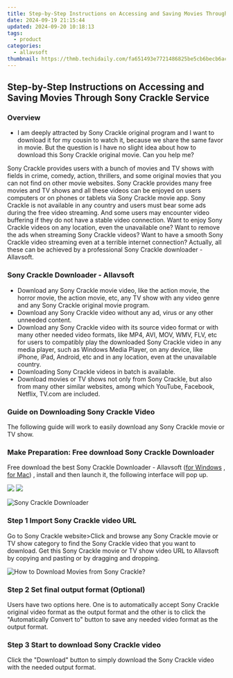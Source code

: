 ```yaml
---
title: Step-by-Step Instructions on Accessing and Saving Movies Through Sony Crackle Service
date: 2024-09-19 21:15:44
updated: 2024-09-20 10:18:13
tags:
  - product
categories:
  - allavsoft
thumbnail: https://thmb.techidaily.com/fa651493e7721486825be5cb6becb6ac17b9f66023f1145d44d12b2eec67b831.jpg
---
```


## Step-by-Step Instructions on Accessing and Saving Movies Through Sony Crackle Service

### Overview

* I am deeply attracted by Sony Crackle original program and I want to download it for my cousin to watch it, because we share the same favor in movie. But the question is I have no slight idea about how to download this Sony Crackle original movie. Can you help me?

Sony Crackle provides users with a bunch of movies and TV shows with fields in crime, comedy, action, thrillers, and some original movies that you can not find on other movie websites. Sony Crackle provides many free movies and TV shows and all these videos can be enjoyed on users computers or on phones or tablets via Sony Crackle movie app. Sony Crackle is not available in any country and users must bear some ads during the free video streaming. And some users may encounter video buffering if they do not have a stable video connection. Want to enjoy Sony Crackle videos on any location, even the unavailable one? Want to remove the ads when streaming Sony Crackle videos? Want to have a smooth Sony Crackle video streaming even at a terrible internet connection? Actually, all these can be achieved by a professional Sony Crackle downloader - Allavsoft.

### Sony Crackle Downloader - Allavsoft

* Download any Sony Crackle movie video, like the action movie, the horror movie, the action movie, etc, any TV show with any video genre and any Sony Crackle original movie program.
* Download any Sony Crackle video without any ad, virus or any other unneeded content.
* Download any Sony Crackle video with its source video format or with many other needed video formats, like MP4, AVI, MOV, WMV, FLV, etc for users to compatibly play the downloaded Sony Crackle video in any media player, such as Windows Media Player, on any device, like iPhone, iPad, Android, etc and in any location, even at the unavailable country.
* Downloading Sony Crackle videos in batch is available.
* Download movies or TV shows not only from Sony Crackle, but also from many other similar websites, among which YouTube, Facebook, Netflix, TV.com are included.

### Guide on Downloading Sony Crackle Video

The following guide will work to easily download any Sony Crackle movie or TV show.

### Make Preparation: Free download Sony Crackle Downloader

Free download the best Sony Crackle Downloader - Allavsoft ([for Windows](https://tools.techidaily.com/allavsoft/products/) , [for Mac](https://tools.techidaily.com/allavsoft/products/)) , install and then launch it, the following interface will pop up.

[![](https://www.allavsoft.com/how-to/../images/how-to/free-download-win.jpg)](https://tools.techidaily.com/allavsoft/products/) [![](https://www.allavsoft.com/how-to/../images/how-to/free-download-mac.jpg)](https://tools.techidaily.com/allavsoft/products/)

![Sony Crackle Downloader](https://www.allavsoft.com/how-to/../images/allavsoft/screen-shot-600.jpg)

### Step 1 Import Sony Crackle video URL

Go to Sony Crackle website>Click and browse any Sony Crackle movie or TV show category to find the Sony Crackle video that you want to download. Get this Sony Crackle movie or TV show video URL to Allavsoft by copying and pasting or by dragging and dropping.

![How to Download Movies from Sony Crackle?](https://www.allavsoft.com/how-to/../images/how-to/download-rtmp-video/download-rtmp-video.jpg)

### Step 2 Set final output format (Optional)

Users have two options here. One is to automatically accept Sony Crackle original video format as the output format and the other is to click the "Automatically Convert to" button to save any needed video format as the output format.

### Step 3 Start to download Sony Crackle video

Click the "Download" button to simply download the Sony Crackle video with the needed output format.

<ins class="adsbygoogle"
     style="display:block"
     data-ad-format="autorelaxed"
     data-ad-client="ca-pub-7571918770474297"
     data-ad-slot="1223367746"></ins>



<ins class="adsbygoogle"
     style="display:block"
     data-ad-client="ca-pub-7571918770474297"
     data-ad-slot="8358498916"
     data-ad-format="auto"
     data-full-width-responsive="true"></ins>

